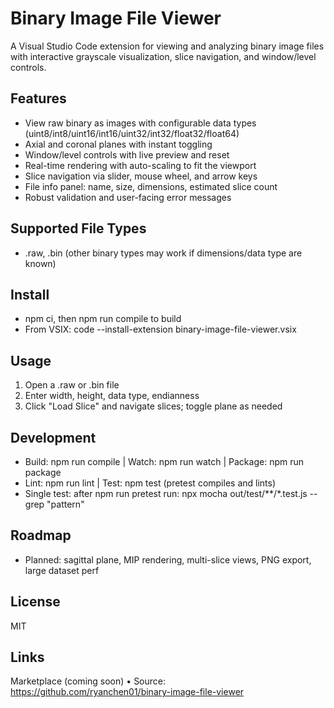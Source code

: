 # Binary Image File Viewer

A Visual Studio Code extension for viewing and analyzing binary image files with interactive grayscale visualization, slice navigation, and window/level controls.

## Features
- View raw binary as images with configurable data types (uint8/int8/uint16/int16/uint32/int32/float32/float64)
- Axial and coronal planes with instant toggling
- Window/level controls with live preview and reset
- Real-time rendering with auto-scaling to fit the viewport
- Slice navigation via slider, mouse wheel, and arrow keys
- File info panel: name, size, dimensions, estimated slice count
- Robust validation and user-facing error messages

## Supported File Types
- .raw, .bin (other binary types may work if dimensions/data type are known)

## Install
- npm ci, then npm run compile to build
- From VSIX: code --install-extension binary-image-file-viewer.vsix

## Usage
1) Open a .raw or .bin file
2) Enter width, height, data type, endianness
3) Click "Load Slice" and navigate slices; toggle plane as needed

## Development
- Build: npm run compile | Watch: npm run watch | Package: npm run package
- Lint: npm run lint | Test: npm test (pretest compiles and lints)
- Single test: after npm run pretest run: npx mocha out/test/**/*.test.js --grep "pattern"

## Roadmap
- Planned: sagittal plane, MIP rendering, multi-slice views, PNG export, large dataset perf

## License
MIT

## Links
Marketplace (coming soon) • Source: https://github.com/ryanchen01/binary-image-file-viewer

